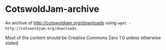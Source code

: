 # CotswoldJam-archive

An archive of http://cotswoldjam.org/downloads using `wget - http://cotswoldjam.org/downloads`. 

Most of the content should be Creative Commons Zero 1.0 unless otherwise stated.